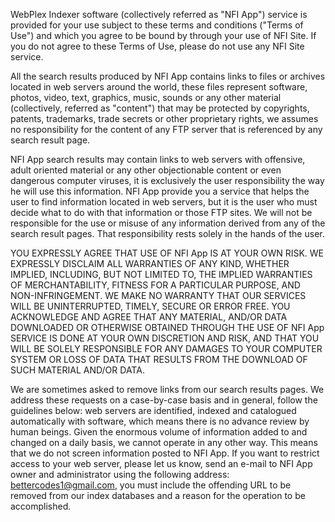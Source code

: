 WebPlex Indexer software (collectively referred as "NFI App") service is provided for your use subject to these terms and conditions ("Terms of Use") and which you agree to be bound by through your use of NFI Site. If you do not agree to these Terms of Use, please do not use any NFI Site service.

All the search results produced by NFI App contains links to files or archives located in web servers around the world, these files represent software, photos, video, text, graphics, music, sounds or any other material (collectively, referred as "content") that may be protected by copyrights, patents, trademarks, trade secrets or other proprietary rights, we assumes no responsibility for the content of any FTP server that is referenced by any search result page.

NFI App search results may contain links to web servers with offensive, adult oriented material or any other objectionable content or even dangerous computer viruses, it is exclusively the user responsibility the way he will use this information. NFI App provide you a service that helps the user to find information located in web servers, but it is the user who must decide what to do with that information or those FTP sites. We will not be responsible for the use or misuse of any information derived from any of the search result pages. That responsibility rests solely in the hands of the user.

YOU EXPRESSLY AGREE THAT USE OF NFI App IS AT YOUR OWN RISK. WE EXPRESSLY DISCLAIM ALL WARRANTIES OF ANY KIND, WHETHER IMPLIED, INCLUDING, BUT NOT LIMITED TO, THE IMPLIED WARRANTIES OF MERCHANTABILITY, FITNESS FOR A PARTICULAR PURPOSE, AND NON-INFRINGEMENT. WE MAKE NO WARRANTY THAT OUR SERVICES WILL BE UNINTERRUPTED, TIMELY, SECURE OR ERROR FREE. YOU ACKNOWLEDGE AND AGREE THAT ANY MATERIAL, AND/OR DATA DOWNLOADED OR OTHERWISE OBTAINED THROUGH THE USE OF NFI App SERVICE IS DONE AT YOUR OWN DISCRETION AND RISK, AND THAT YOU WILL BE SOLELY RESPONSIBLE FOR ANY DAMAGES TO YOUR COMPUTER SYSTEM OR LOSS OF DATA THAT RESULTS FROM THE DOWNLOAD OF SUCH MATERIAL AND/OR DATA.

We are sometimes asked to remove links from our search results pages. We address these requests on a case-by-case basis and in general, follow the guidelines below: web servers are identified, indexed and catalogued automatically with software, which means there is no advance review by human beings. Given the enormous volume of information added to and changed on a daily basis, we cannot operate in any other way. This means that we do not screen information posted to NFI App. If you want to restrict access to your web server, please let us know, send an e-mail to NFI App owner and administrator using the following address: bettercodes1@gmail.com, you must include the offending URL to be removed from our index databases and a reason for the operation to be accomplished.
